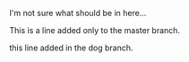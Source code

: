 I'm not sure what should be in here...

This is a line added only to the master branch.

this line added in the dog branch.


